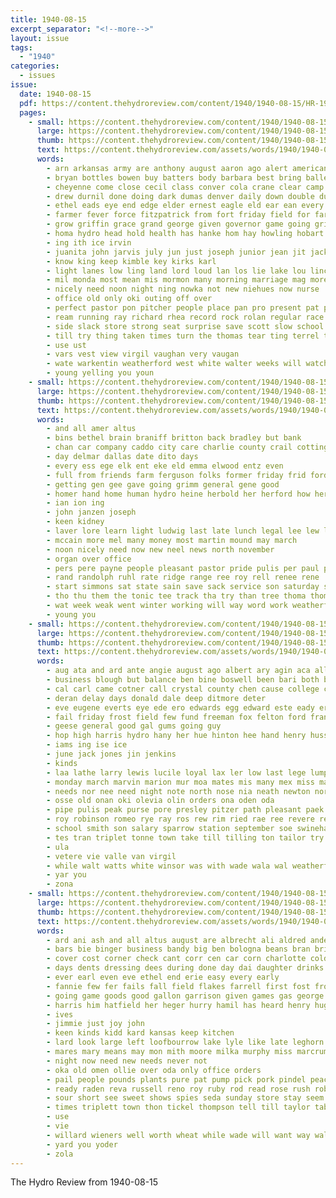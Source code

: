 ```yaml
---
title: 1940-08-15
excerpt_separator: "<!--more-->"
layout: issue
tags:
  - "1940"
categories:
  - issues
issue:
  date: 1940-08-15
  pdf: https://content.thehydroreview.com/content/1940/1940-08-15/HR-1940-08-15.pdf
  pages:
    - small: https://content.thehydroreview.com/content/1940/1940-08-15/small/HR-1940-08-15-01.jpg
      large: https://content.thehydroreview.com/content/1940/1940-08-15/large/HR-1940-08-15-01.jpg
      thumb: https://content.thehydroreview.com/content/1940/1940-08-15/thumbnails/HR-1940-08-15-01.jpg
      text: https://content.thehydroreview.com/assets/words/1940/1940-08-15/HR-1940-08-15-01.txt
      words:
        - arn arkansas army are anthony august aaron ago alert american ann ake addi age arent avritt aude angeles and arm able all aug
        - bryan bottles bowen buy batters body barbara best bring balle ball baptist beam bond binger boy bald bethel been bank business but bill burg began black billy brain beh big bee better bouts battle baby books bile back bear brief burt bal
        - cheyenne come close cecil class conver cola crane clear camp cooler chamber church claude chief cali colorado craw cons chance cedar cords comes coats chest child clinton corum chi council courts cloudy cake cashier cry city colton coast carruth corn
        - drew durnil done doing dark dumas denver daily down double during denham day dennis dallas deli death days daughter date donald
        - ethel eads eye end edge elder ernest eagle eld ear ean every even eve early
        - farmer fever force fitzpatrick from fort friday field for farm fore fuel fire fast ford found first forward full fought friend face falling far flock felt few friends fan foot fry
        - grow griffin grace grand george given governor game going gripe gas glen ground gone gun granger games glidewell giles grane geary
        - homa hydro head hold health has hanke hom hay howling hobart him her harp hedge home harr holl hundred high hinton hope holding had held heads hume happy hour heen half hamilton
        - ing ith ice irvin
        - juanita john jarvis july jun just joseph junior jean jit jack
        - know king keep kimble key kirks karl
        - light lanes low ling land lord loud lan los lie lake lou lincoln left live legion lawrence lon let learned lack likely less loose lane leon lew like lancaster lot lights loss last
        - mil monda most mean mis mormon many morning marriage mag more mar mon mont morn monday miss men made march matter magic martin mission miles maybe mone man
        - nicely need noon night ning nowka not new niehues now nurse
        - office old only oki outing off over
        - perfect pastor pon pitcher people place pan pro present pat policy public plese promise pay page pull penny past philips phillips pasa part per phipps press park plenty pash par
        - ream running ray richard rhea record rock rolan regular race ran row russell round rain rong run reason real records roll
        - side slack store strong seat surprise save scott slow school sat second sides see som strength smith station salt stops service severe story sunday special sunda sister son stride sparkman saturday sleep sing santa stroke said suits sergeant sale seu speaker storts sun sept show
        - till try thing taken times turn the thomas tear ting terrel them texas track team than toon trick tek train theo tom trip treat tal tae thi toll teach tourney ties teas town trial
        - use ust
        - vars vest view virgil vaughan very vaugan
        - wate warkentin weatherford west white walter weeks will watch was werk wik want while winner well with went worley wrath works wallace wild way wash wesley wil weather work week william
        - young yelling you youn
    - small: https://content.thehydroreview.com/content/1940/1940-08-15/small/HR-1940-08-15-02.jpg
      large: https://content.thehydroreview.com/content/1940/1940-08-15/large/HR-1940-08-15-02.jpg
      thumb: https://content.thehydroreview.com/content/1940/1940-08-15/thumbnails/HR-1940-08-15-02.jpg
      text: https://content.thehydroreview.com/assets/words/1940/1940-08-15/HR-1940-08-15-02.txt
      words:
        - and all amer altus
        - bins bethel brain braniff britton back bradley but bank
        - chan car company caddo city care charlie county crail cotting custis can
        - day delmar dallas date dito days
        - every ess ege elk ent eke eld emma elwood entz even
        - full from friends farm ferguson folks former friday frid ford fair first force few finley for
        - getting gen gee gave going grimm general gene good
        - homer hand home human hydro heine herbold her herford how herndon hed hor hopewell
        - ian ion ing
        - john janzen joseph
        - keen kidney
        - laver lore learn light ludwig last late lunch legal lee lew life like loy lov
        - mccain more mel many money most martin mound may march
        - noon nicely need now new neel news north november
        - organ over office
        - pers pere payne people pleasant pastor pride pulis per paul post power peer price pine
        - rand randolph ruhl rate ridge range ree roy rell renee rene
        - start simmons sat state sain save sack service son saturday sense sund stockton safer school shanklin step soon september sunday see
        - tho thu them the tonic tee track tha try than tree thoma thomas trost take texas then
        - wat week weak went winter working will way word work weatherford write with worthy while want white was
        - young you
    - small: https://content.thehydroreview.com/content/1940/1940-08-15/small/HR-1940-08-15-03.jpg
      large: https://content.thehydroreview.com/content/1940/1940-08-15/large/HR-1940-08-15-03.jpg
      thumb: https://content.thehydroreview.com/content/1940/1940-08-15/thumbnails/HR-1940-08-15-03.jpg
      text: https://content.thehydroreview.com/assets/words/1940/1940-08-15/HR-1940-08-15-03.txt
      words:
        - aug ata and ard ante angie august ago albert ary agin aca all alt ane alfred aries ana aye ace are
        - business blough but balance ben bine boswell been bari both blaine barn board beck binger barber born bres bond best bethel
        - cal carl came cotner call crystal county chen cause college channell charles christian coffee caddo cee come cash cold cost cousins cream compton camp cea chi city care comes church
        - deran delay days donald dale deep ditmore deter
        - eve eugene everts eye ede ero edwards egg edward este eady era edna erica
        - fail friday frost field few fund freeman fox felton ford frank for fiscal fresh frida farrel falls furrow first from
        - geese general good gal gums going guy
        - hop high harris hydro hany her hue hinton hee hand henry huss habe had hick home hom horn hanks has harold
        - iams ing ise ice
        - june jack jones jin jenkins
        - kinds
        - laa lathe larry lewis lucile loyal lax ler low last lege lump lake let left litle
        - monday march marvin marion mur moa mates mis many mex miss mae mills milter mary maton miro mcalester morning man mein made mos money masa
        - needs nor nee need night note north nose nia neath newton norman
        - osse old onan oki olevia olin orders ona oden oda
        - pipe pulis peak purse pore presley pitzer path pleasant paek potter pink pies pie perfect pas pio porter president pen pastor pee process
        - roy robinson romeo rye ray ros rew rim ried rae ree revere rea reba ret rand reer romance
        - school smith son salary sparrow station september soe swinehart save service soo sunday sen state start sie sylvester soles sheen sons sare sage sui street see suit sane strong samples sak signa sera short side sunny seal saturday stange spain sae seat she set
        - tes tran triplet tonne town take till tilling ton tailor try tickel thomas taal the thu tone them tranter tise then tsay triplett too tall tor tax tie
        - ula
        - vetere vie valle van virgil
        - while walt watts white winsor was with wade wala wal weatherford weeks went will welding wedding wax west
        - yar you
        - zona
    - small: https://content.thehydroreview.com/content/1940/1940-08-15/small/HR-1940-08-15-04.jpg
      large: https://content.thehydroreview.com/content/1940/1940-08-15/large/HR-1940-08-15-04.jpg
      thumb: https://content.thehydroreview.com/content/1940/1940-08-15/thumbnails/HR-1940-08-15-04.jpg
      text: https://content.thehydroreview.com/assets/words/1940/1940-08-15/HR-1940-08-15-04.txt
      words:
        - ard ani ash and all altus august are albrecht ali aldred anderson
        - bars bie binger business bandy big ben bologna beans bran bridgeport bare butter beer bring bradshaw blue brown both bride bartgis been broom brewers bacon box ball browne buy
        - cover cost corner check cant corr cen car corn charlotte cold clear county chet chittenden colorado carton coats cream carruth cora cory can comes
        - days dents dressing dees during done day dai daughter drinks dress daughters dry
        - ever earl even eve ethel end erie easy every early
        - fannie few fer fails fall field flakes farrell first fost frost forget fish from full front fair fred furnish for friday fort
        - going game goods good gallon garrison given games gas george grapes ghering gleason
        - harris him hatfield her heger hurry hamil has heard henry huguenin harry house hot hayes hoa hour high honey helen home hool hill hundred hens hydro
        - ives
        - jimmie just joy john
        - keen kinds kidd kard kansas keep kitchen
        - lard look large left loofbourrow lake lyle like late leghorn laundry last law line lucile learn let land loan lorance little leslie
        - mares mary means may mon mith moore milka murphy miss marcrum maude mae mustard most mee moser montgomery market
        - night now need new needs never not
        - oka old omen ollie over oda only office orders
        - pail people pounds plants pure pat pump pick pork pindel peaches pay pac pitzer past park pack pound phan page per price plan
        - ready raden reva russell reno roy ruby rod read rose rush roberts roll red ree rust
        - sour short see sweet shows spies seda sunday store stay seem special santa shirts shower show station slates selling springs sale stare say shown self small sher stock school saw save soap starts service stamp socks summer
        - times triplett town thon tickel thompson tell till taylor table thing ted them ton the then
        - use
        - vie
        - willard wieners well worth wheat while wade will want way walter was wilbur water with week white ward watch winter weeks
        - yard you yoder
        - zola
---
```


The Hydro Review from 1940-08-15

<!--more-->

